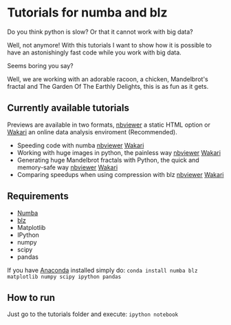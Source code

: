 Tutorials for numba and blz
============================

Do you think python is slow? Or that it cannot work with big data? 

Well, not anymore! With this tutorials I want to show how it is possible to have an astonishingly fast code while you work with big data.

Seems boring you say? 

Well, we are working with an adorable racoon, a chicken, Mandelbrot's fractal and The Garden Of The Earthly Delights, this is as fun as it gets.

Currently available tutorials
--------------------------

Previews are available in two formats, [nbviewer](http://nbviewer.ipython.org) a static HTML option or [Wakari](https://www.wakari.io/) an online data analysis enviroment (Recommended).

* Speeding code with numba [nbviewer](http://nbviewer.ipython.org/github/pjimenezmateo/numba-blz-tutorials/blob/master/Numba.ipynb) [Wakari](https://www.wakari.io/sharing/bundle/pjimenezmateo/Numba)
* Working with huge images in python, the painless way [nbviewer](http://nbviewer.ipython.org/github/pjimenezmateo/numba-blz-tutorials/blob/master/Numba%20and%20blz.ipynb) [Wakari](https://www.wakari.io/sharing/bundle/pjimenezmateo/Numba_and_blz)
* Generating huge Mandelbrot fractals with Python, the quick and memory-safe way [nbviewer](http://nbviewer.ipython.org/github/pjimenezmateo/numba-blz-tutorials/blob/master/Generating%20huge%20Mandelbrot's%20fractals.ipynb) [Wakari](https://www.wakari.io/sharing/bundle/pjimenezmateo/Generating_huge_Mandelbrots_fractals)
* Comparing speedups when using compression with blz [nbviewer](http://nbviewer.ipython.org/github/pjimenezmateo/numba-blz-tutorials/blob/master/Benchmarks.ipynb) [Wakari](https://www.wakari.io/sharing/bundle/pjimenezmateo/Benchmarks)


Requirements
----------
* [Numba](https://github.com/numba/numba)
* [blz](https://github.com/ContinuumIO/blz)
* Matplotlib
* IPython
* numpy
* scipy
* pandas

If you have [Anaconda](https://store.continuum.io/cshop/anaconda/) installed simply do:
```conda install numba blz matplotlib numpy scipy ipython pandas```

How to run
-----------
Just go to the tutorials folder and execute: ```ipython notebook```
